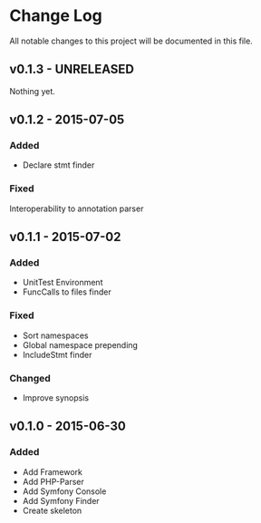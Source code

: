 # Change Log
All notable changes to this project will be documented in this file.

## v0.1.3 - UNRELEASED
Nothing yet.

## v0.1.2 - 2015-07-05
### Added
- Declare stmt finder

### Fixed
Interoperability to annotation parser

## v0.1.1 - 2015-07-02
### Added
- UnitTest Environment
- FuncCalls to files finder

### Fixed
- Sort namespaces
- Global namespace prepending
- IncludeStmt finder

### Changed
- Improve synopsis

## v0.1.0 - 2015-06-30
### Added
- Add Framework
- Add PHP-Parser
- Add Symfony Console
- Add Symfony Finder
- Create skeleton

